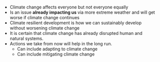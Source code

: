 - Climate change affects everyone but not everyone equally
- Is an issue **already impacting us** via more extreme weather and will get worse if climate change continues
- Climate resilient development is how we can sustainably develop without worsening climate change
- It is certain that climate change has already disrupted human and natural systems. 
- Actions we take from now will help in the long run.
	- Can include adapting to climate change
	- Can include mitigating climate change